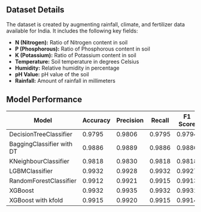 ## Dataset Details

The dataset is created by augmenting rainfall, climate, and fertilizer data available for India. It includes the following key fields:

- **N (Nitrogen):** Ratio of Nitrogen content in soil
- **P (Phosphorous):** Ratio of Phosphorous content in soil
- **K (Potassium):** Ratio of Potassium content in soil
- **Temperature:** Soil temperature in degrees Celsius
- **Humidity:** Relative humidity in percentage
- **pH Value:** pH value of the soil
- **Rainfall:** Amount of rainfall in millimeters
  
## Model Performance

| Model                               | Accuracy | Precision | Recall  | F1 Score |
| ----------------------------------- | -------- | --------- | ------- | -------- |
| DecisionTreeClassifier              | 0.9795   | 0.9806    | 0.9795  |  0.9794  |
| BaggingClassifier with DT           | 0.9886   |  0.9889   | 0.9886  | 0.9886   |
| KNeighbourClassifier                | 0.9818   | 0.9830    | 0.9818  | 0.9818   |
| LGBMClassifier                      | 0.9932   | 0.9928    | 0.9932  | 0.9927   |
| RandomForestClassifier              | 0.9912   | 0.9921    | 0.9915  | 0.9913   |
| XGBoost                             | 0.9932   | 0.9935    | 0.9932  | 0.9931   |
| XGBoost with kfold                  | 0.9915   | 0.9920    | 0.9915  | 0.9914   |


